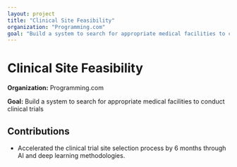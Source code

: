 ```yaml
---
layout: project
title: "Clinical Site Feasibility"
organization: "Programming.com"
goal: "Build a system to search for appropriate medical facilities to conduct clinical trials"
---
```


# Clinical Site Feasibility

**Organization:** Programming.com

**Goal:** Build a system to search for appropriate medical facilities to conduct clinical trials

## Contributions

- Accelerated the clinical trial site selection process by 6 months through AI and deep learning methodologies.
